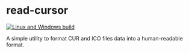 # read-cursor

[![Linux and Windows build](https://github.com/mjoork/cir/actions/workflows/build-and-test.yml/badge.svg)](https://github.com/mjoork/cir/actions/workflows/build-and-test.yml)

A simple utility to format CUR and ICO files data into a human-readable format.
